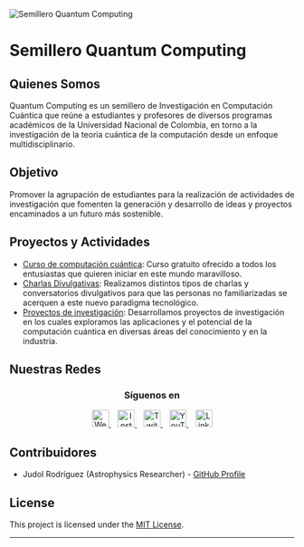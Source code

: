 ![Semillero Quantum Computing](https://github.com/juarodriguezfr/Quantum-Computing/blob/main/Quantum%20Computing%20Icon.ico)


# Semillero Quantum Computing 

## Quienes Somos

Quantum Computing es un semillero de Investigación en Computación Cuántica que reúne a estudiantes y profesores de diversos programas académicos de la Universidad Nacional de Colombia, en torno a la investigación de la teoría cuántica de la computación desde un enfoque multidisciplinario.

## Objetivo

Promover la agrupación de estudiantes para la realización de actividades de investigación que fomenten la generación y desarrollo de ideas y proyectos encaminados a un futuro más sostenible.

## Proyectos y Actividades
* [Curso de computación cuántica](https://github.com/juarodriguezfr/Quantum-Computing/tree/main/Curso%20Quantum%20Computing): Curso gratuito ofrecido a todos los entusiastas que quieren iniciar en este mundo maravilloso.
* [Charlas Divulgativas](https://www.youtube.com/playlist?list=PLNBrNYWFMvgpm_q63umiyJOOGt3D3xByc): Realizamos distintos tipos de charlas y conversatorios divulgativos para que las personas no familiarizadas se acerquen a este nuevo paradigma tecnológico.
* [Proyectos de investigación](http://www.quantumc.unal.edu.co/enfoques.html#): Desarrollamos proyectos de investigación en los cuales exploramos las aplicaciones y el potencial de la computación cuántica en diversas áreas del conocimiento y en la industria.

## Nuestras Redes

<!-- Social Media Section -->
<div align="center">
  <h3 align="center">Síguenos en</h3>
  <p align="center">
    <a href="http://www.quantumc.unal.edu.co/" title="Website">
      <img src="https://upload.wikimedia.org/wikipedia/commons/0/0a/Logotipo_de_la_Universidad_Nacional_de_Colombia.svg" width="30" alt="Website">
    </a>
    &nbsp;&nbsp;
    <a href="https://www.instagram.com/quantumcomputingun/" title="Instagram">
      <img src="https://upload.wikimedia.org/wikipedia/commons/9/95/Instagram_logo_2022.svg" width="30" alt="Instagram">
    </a>
    &nbsp;&nbsp;
    <a href="https://www.twitch.tv/quantum_computing_unal/" title="Twitch">
      <img src="https://upload.wikimedia.org/wikipedia/commons/2/20/Twitch_icon_2012.svg" width="30" alt="Twitch">
    </a>
    &nbsp;&nbsp;
    <a href="https://www.youtube.com/@Quantum_Computing_UNAL/" title="YouTube">
      <img src="https://upload.wikimedia.org/wikipedia/commons/0/09/YouTube_full-color_icon_%282017%29.svg" width="30" alt="YouTube">
    </a>
    &nbsp;&nbsp;
    <a href="https://www.linkedin.com/company/semillero-de-investigacion-quantum-computing/mycompany/" title="LinkedIn">
      <img src="https://upload.wikimedia.org/wikipedia/commons/8/81/LinkedIn_icon.svg" width="30" alt="LinkedIn">
    </a>   
  </p>
</div>

## Contribuidores

- Judol Rodríguez (Astrophysics Researcher) - [GitHub Profile](https://github.com/juarodriguezfr)

## License

This project is licensed under the [MIT License](LICENSE.md).

---

